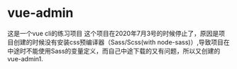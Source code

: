 # vue-admin
这是一个vue cli的练习项目
这个项目在2020年7月3号的时候停止了，原因是项目创建的时候没有安装css预编译器（Sass/Scss(with node-sass)）,导致项目在中途时不能使用Sass的变量定义，而自己中途下载的又有问题，所以又创建的vue-admin1.
